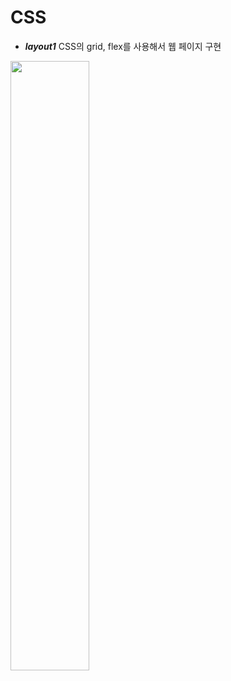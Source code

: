# CSS

- **_layout1_** 
CSS의 grid, flex를 사용해서 웹 페이지 구현

<img src="https://user-images.githubusercontent.com/18348345/56976347-b57ea180-6bad-11e9-8ec4-4af2b15464c4.png" width="50%"></img>
